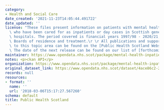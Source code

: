 ```yaml
---
category:
- Health and Social Care
date_created: '2021-11-23T14:05:44.491722'
date_updated: ''
license: "These files present information on patients with mental health problems\
  \ who have been cared for as inpatients or day cases in Scottish general and psychiatric\
  \ hospitals. The period covered is financial years 1997/98 - 2020/21, for all NHS\
  \ Boards of residence and treatment.\r \r All publications and supporting material\
  \ to this topic area can be found on the [Public Health Scotland Website](https://publichealthscotland.scot/publications/mental-health-inpatient-activity/).\
  \ The date of the next release can be found on our list of [forthcoming publications](https://publichealthscotland.scot/publications/forthcoming-publications/)."
maintainer: https://www.opendata.nhs.scot/package/mental-health-inpatient-activity
notes: <p>ckan API</p>
organization: https://www.opendata.nhs.scot/package/mental-health-inpatient-activity
original_dataset_link: https://www.opendata.nhs.scot/dataset/4ace86c2-2c0f-4620-b544-932148c2c4d3/resource/530cb70a-f747-4b3b-b75a-06353ae78e8d/download/icd10-lookup.xlsx
records: null
resources:
- format: ''
  name: ''
  url: '2018-03-06T15:17:27.567260'
schema: default
title: Public Health Scotland
---
```

